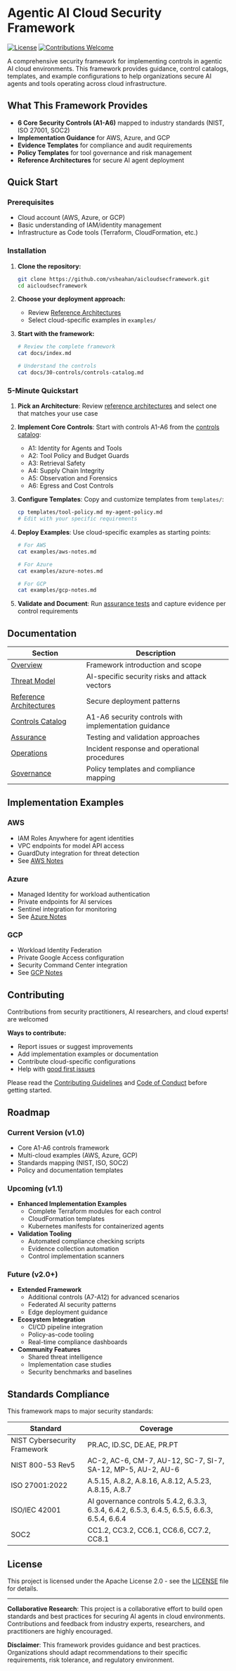 # Agentic AI Cloud Security Framework

[![License](https://img.shields.io/badge/License-Apache%202.0-blue.svg)](https://opensource.org/licenses/Apache-2.0)
[![Contributions Welcome](https://img.shields.io/badge/contributions-welcome-brightgreen.svg)](CONTRIBUTING.md)

A comprehensive security framework for implementing controls in agentic AI cloud environments. This framework provides guidance, control catalogs, templates, and example configurations to help organizations secure AI agents and tools operating across cloud infrastructure.

##  What This Framework Provides

- **6 Core Security Controls (A1-A6)** mapped to industry standards (NIST, ISO 27001, SOC2)
- **Implementation Guidance** for AWS, Azure, and GCP
- **Evidence Templates** for compliance and audit requirements 
- **Policy Templates** for tool governance and risk management
- **Reference Architectures** for secure AI agent deployment

## Quick Start

### Prerequisites

- Cloud account (AWS, Azure, or GCP)
- Basic understanding of IAM/identity management
- Infrastructure as Code tools (Terraform, CloudFormation, etc.)

### Installation

1. **Clone the repository:**
   ```bash
   git clone https://github.com/vsheahan/aicloudsecframework.git
   cd aicloudsecframework
   ```

2. **Choose your deployment approach:**
   - Review [Reference Architectures](docs/20-architectures/reference-architectures.md)
   - Select cloud-specific examples in `examples/`

3. **Start with the framework:**
   ```bash
   # Review the complete framework
   cat docs/index.md
   
   # Understand the controls
   cat docs/30-controls/controls-catalog.md
   ```

### 5-Minute Quickstart

1. **Pick an Architecture**: Review [reference architectures](docs/20-architectures/reference-architectures.md) and select one that matches your use case

2. **Implement Core Controls**: Start with controls A1-A6 from the [controls catalog](docs/30-controls/controls-catalog.md):
   - A1: Identity for Agents and Tools
   - A2: Tool Policy and Budget Guards  
   - A3: Retrieval Safety
   - A4: Supply Chain Integrity
   - A5: Observation and Forensics
   - A6: Egress and Cost Controls

3. **Configure Templates**: Copy and customize templates from `templates/`:
   ```bash
   cp templates/tool-policy.md my-agent-policy.md
   # Edit with your specific requirements
   ```

4. **Deploy Examples**: Use cloud-specific examples as starting points:
   ```bash
   # For AWS
   cat examples/aws-notes.md
   
   # For Azure  
   cat examples/azure-notes.md
   
   # For GCP
   cat examples/gcp-notes.md
   ```

5. **Validate and Document**: Run [assurance tests](docs/40-assurance/assurance.md) and capture evidence per control requirements

## Documentation

| Section | Description |
|---------|-------------|
| [Overview](docs/00-overview/overview.md) | Framework introduction and scope |
| [Threat Model](docs/10-threat-model/threat-model.md) | AI-specific security risks and attack vectors |
| [Reference Architectures](docs/20-architectures/reference-architectures.md) | Secure deployment patterns |
| [Controls Catalog](docs/30-controls/controls-catalog.md) | A1-A6 security controls with implementation guidance |
| [Assurance](docs/40-assurance/assurance.md) | Testing and validation approaches |
| [Operations](docs/50-operations/runbooks.md) | Incident response and operational procedures |
| [Governance](docs/60-governance/policies.md) | Policy templates and compliance mapping |

## Implementation Examples

### AWS
- IAM Roles Anywhere for agent identities
- VPC endpoints for model API access
- GuardDuty integration for threat detection
- See [AWS Notes](examples/aws-notes.md)

### Azure
- Managed Identity for workload authentication
- Private endpoints for AI services
- Sentinel integration for monitoring
- See [Azure Notes](examples/azure-notes.md)

### GCP
- Workload Identity Federation
- Private Google Access configuration
- Security Command Center integration  
- See [GCP Notes](examples/gcp-notes.md)

## Contributing

 Contributions from security practitioners, AI researchers, and cloud experts! are welcomed 

**Ways to contribute:**
- Report issues or suggest improvements
- Add implementation examples or documentation
- Contribute cloud-specific configurations
- Help with [good first issues](CONTRIBUTING.md#suggested-good-first-issues)

Please read the [Contributing Guidelines](CONTRIBUTING.md) and [Code of Conduct](CODE_OF_CONDUCT.md) before getting started.

## Roadmap

### Current Version (v1.0)
- Core A1-A6 controls framework
- Multi-cloud examples (AWS, Azure, GCP)
- Standards mapping (NIST, ISO, SOC2)
- Policy and documentation templates

### Upcoming (v1.1)
- **Enhanced Implementation Examples**
  - Complete Terraform modules for each control
  - CloudFormation templates
  - Kubernetes manifests for containerized agents
- **Validation Tooling**
  - Automated compliance checking scripts
  - Evidence collection automation
  - Control implementation scanners

### Future (v2.0+)
- **Extended Framework**
  - Additional controls (A7-A12) for advanced scenarios
  - Federated AI security patterns
  - Edge deployment guidance
- **Ecosystem Integration**
  - CI/CD pipeline integration
  - Policy-as-code tooling
  - Real-time compliance dashboards
- **Community Features**
  - Shared threat intelligence
  - Implementation case studies
  - Security benchmarks and baselines

## Standards Compliance

This framework maps to major security standards:

| Standard | Coverage |
|----------|----------|
| NIST Cybersecurity Framework | PR.AC, ID.SC, DE.AE, PR.PT |
| NIST 800-53 Rev5 | AC-2, AC-6, CM-7, AU-12, SC-7, SI-7, SA-12, MP-5, AU-2, AU-6 |
| ISO 27001:2022 | A.5.15, A.8.2, A.8.16, A.8.12, A.5.23, A.8.15, A.8.7 |
| ISO/IEC 42001 | AI governance controls 5.4.2, 6.3.3, 6.3.4, 6.4.2, 6.5.3, 6.4.5, 6.5.5, 6.6.3, 6.5.4, 6.6.4 |
| SOC2 | CC1.2, CC3.2, CC6.1, CC6.6, CC7.2, CC8.1 |

## License

This project is licensed under the Apache License 2.0 - see the [LICENSE](LICENSE) file for details.

---

**Collaborative Research**: This project is a collaborative effort to build open standards and best practices for securing AI agents in cloud environments. Contributions and feedback from industry experts, researchers, and practitioners are highly encouraged.

**Disclaimer**: This framework provides guidance and best practices. Organizations should adapt recommendations to their specific requirements, risk tolerance, and regulatory environment.
